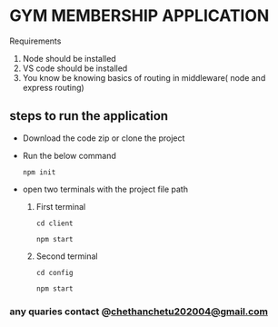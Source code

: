 # GYM MEMBERSHIP APPLICATION 

Requirements 
1. Node should be installed
2. VS code should be installed 
3. You know be knowing basics of routing in middleware( node and express routing)

## steps to run the application 

- Download the code zip or clone the project
* Run the below command
  ```
  npm init 
  ```
+ open two terminals with the project file path 

  1. First terminal
     ```
     cd client
     ```
     ```
     npm start
     ```
  2. Second terminal
     ```
     cd config
     ```
     ```
     npm start
     ```

### any quaries contact @chethanchetu202004@gmail.com

